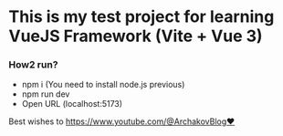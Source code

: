 # This is my test project for learning VueJS Framework (Vite + Vue 3)

### How2 run? 
- npm i (You need to install node.js previous)
- npm run dev
- Open URL (localhost:5173)

Best wishes to https://www.youtube.com/@ArchakovBlog❤️
